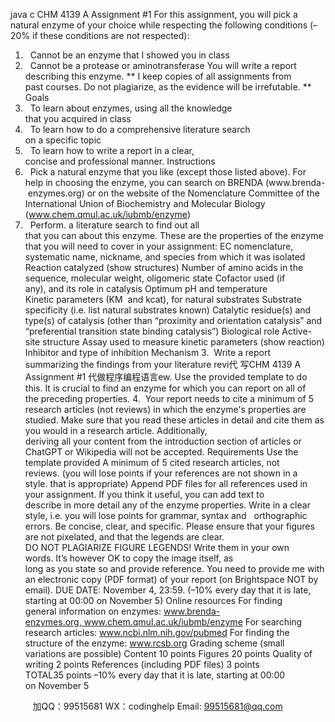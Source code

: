 java c
CHM 4139 A
Assignment #1
For this assignment, you will pick a natural enzyme of your choice while respecting the following conditions (–20% if these conditions are not respected):
1.   Cannot be an enzyme that I showed you in class
2.   Cannot be a protease or aminotransferase
You will write a report describing this enzyme. ** I keep copies of all assignments from past courses. Do not plagiarize, as the evidence will be irrefutable. **
Goals
1.   To learn about enzymes, using all the knowledge that you acquired in class
2.   To learn how to do a comprehensive literature search on a specific topic
3.   To learn how to write a report in a clear, concise and professional manner.
Instructions
1.   Pick a natural enzyme that you like (except those listed above).
For help in choosing the enzyme, you can search on BRENDA (www.brenda- enzymes.org) or on the website of the Nomenclature Committee of the International Union of Biochemistry and Molecular Biology
(www.chem.qmul.ac.uk/iubmb/enzyme)
2.   Perform. a literature search to find out all that you can about this enzyme. These are the properties of the enzyme that you will need to cover in your assignment:
EC nomenclature, systematic name, nickname, and species from which it was isolated
Reaction catalyzed (show structures)
Number of amino acids in the sequence, molecular weight, oligomeric state
Cofactor used (if any), and its role in catalysis
Optimum pH and temperature
Kinetic parameters (KM  and kcat), for natural substrates
Substrate specificity (i.e. list natural substrates known)
Catalytic residue(s) and type(s) of catalysis (other than “proximity and orientation catalysis” and “preferential transition state binding catalysis”)
Biological role
Active-site structure
Assay used to measure kinetic parameters (show reaction)
Inhibitor and type of inhibition
Mechanism
3.  Write a report summarizing the findings from your literature revi代 写CHM 4139 A Assignment #1
代做程序编程语言ew. Use the provided template to do this. It is crucial to find an enzyme for which you can report on all of the preceding properties.
4.  Your report needs to cite a minimum of 5 research articles (not reviews) in which the
enzyme's properties are studied. Make sure that you read these articles in detail and cite them as you would in a research article. Additionally, deriving all your content from the introduction section of articles or ChatGPT or Wikipedia will not be accepted.
Requirements
Use the template provided
A minimum of 5 cited research articles, not reviews. (you will lose points if your references are not shown in a style. that is appropriate)
Append PDF files for all references used in your assignment.
If you think it useful, you can add text to describe in more detail any of the enzyme properties. Write in a clear style, i.e. you will lose points for grammar, syntax and   orthographic errors. Be concise, clear, and specific.
Please ensure that your figures are not pixelated, and that the legends are clear.
DO NOT PLAGIARIZE FIGURE LEGENDS! Write them in your own words. It’s however OK to copy the image itself, as long as you state so and provide reference.
You need to provide me with an electronic copy (PDF format) of your report (on Brightspace NOT by email).
DUE DATE: November 4, 23:59. (–10% every day that it is late, starting at 00:00 on November 5)
Online resources
For finding general information on enzymes: www.brenda-enzymes.org, www.chem.qmul.ac.uk/iubmb/enzyme
For searching research articles: www.ncbi.nlm.nih.gov/pubmed
For finding the structure of the enzyme: www.rcsb.org
Grading scheme (small variations are possible)
Content
10 points
Figures
20 points
Quality of writing
2 points
References (including PDF files)
3 points
TOTAL35 points
–10% every day that it is late, starting at 00:00 on November 5







         
加QQ：99515681  WX：codinghelp  Email: 99515681@qq.com
